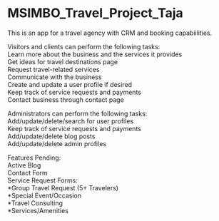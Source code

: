 # MSIMBO_Travel_Project_Taja


This is an app for a travel agency with CRM and booking capabiilities.

Visitors and clients can perform the following tasks:<br>
Learn more about the business and the services it provides<br>
Get ideas for travel destinations page<br>
Request travel-related services<br>
Communicate with the business<br>
Create and update a user profile if desired<br>
Keep track of service requests and payments<br>
Contact business through contact page<br>

Administrators can perform the following tasks:<br>
Add/update/delete/search for user profiles<br>
Keep track of service requests and payments<br>
Add/update/delete blog posts<br>
Add/update/delete admin profiles<br>


Features Pending:<br>
Active Blog<br>
Contact Form<br>
Service Request Forms:<br>
	*Group Travel Request (5+ Travelers)</div><br>
	*Special Event/Occasion<br>
	*Travel Consulting<br>
	*Services/Amenities<br>
